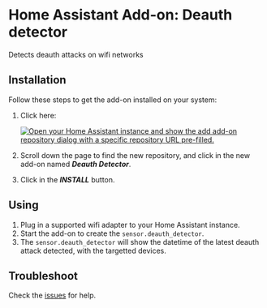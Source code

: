# Home Assistant Add-on: Deauth detector

Detects deauth attacks on wifi networks

## Installation

Follow these steps to get the add-on installed on your system:

1. Click here:

    [![Open your Home Assistant instance and show the add add-on repository dialog with a specific repository URL pre-filled.](https://my.home-assistant.io/badges/supervisor_add_addon_repository.svg)](https://my.home-assistant.io/redirect/supervisor_add_addon_repository/?repository_url=https%3A%2F%2Fgithub.com%2FTECH7Fox%2Fdeauth-detector-hass-addons)

2. Scroll down the page to find the new repository, and click in the new add-on named **_Deauth Detector_**.
3. Click in the **_INSTALL_** button.

## Using

1. Plug in a supported wifi adapter to your Home Assistant instance.
2. Start the add-on to create the `sensor.deauth_detector`.
3. The `sensor.deauth_detector` will show the datetime of the latest deauth attack detected, with the targetted devices.

## Troubleshoot
Check the [issues](https://github.com/TECH7Fox/deauth-detector-hass-addons/issues) for help.